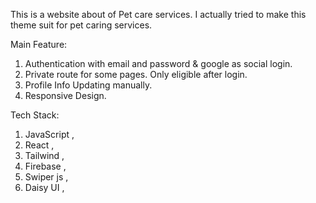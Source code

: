 This is a website about of Pet care services. I actually tried to make this theme suit for pet caring services.

Main Feature:

1. Authentication with email and password & google as social login.
2. Private route for some pages. Only eligible after login.
3. Profile Info Updating manually.
4. Responsive Design.

Tech Stack:

1. JavaScript ,
2. React ,
3. Tailwind ,
4. Firebase ,
5. Swiper js ,
6. Daisy UI ,
